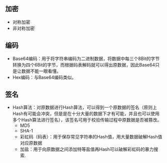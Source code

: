 ## 加密

- 对称加密
- 非对称加密



## 编码

- Base64编码：用于将字符串编码为二进制数据，将数据中每三个8Bit的字节转换为四个6Bit的字节，而根据码表解码就可以得出原数据，因此Base64只是让数据不能一眼看懂。
- Hex编码：与Base64编码类似。



## 签名

- Hash算法：对原数据进行Hash算法，可以得到一个原数据的签名（原则上Hash有可能会冲突，但是是在十分大量的数据下才有可能，并且也可以使用多个Hash算法进行签名），该签名可用于校验传输过程中原数据是否被篡改。
  - MD5
  - SHA-1
  - 彩虹码（码表）：用于保存常见字符串的Hash值，用大量数据破解Hash值对应原数据
  - 加盐：用于向原数据之间添加特等盐值再Hash可以破解彩虹码的暴力搜索.














